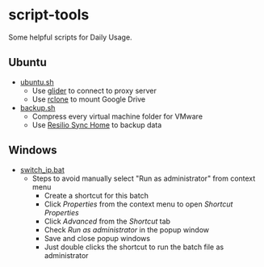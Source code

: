 # script-tools

Some helpful scripts for Daily Usage.

## Ubuntu

- [ubuntu.sh](ubuntu/ubuntu.sh)
  - Use [glider](https://github.com/nadoo/glider) to connect to proxy server
  - Use [rclone](https://github.com/ncw/rclone) to mount Google Drive
- [backup.sh](ubuntu/backup.sh)
  - Compress every virtual machine folder for VMware
  - Use [Resilio Sync Home](https://www.resilio.com/) to backup data

## Windows

- [switch_ip.bat](windows/switch_ip.bat)
  - Steps to avoid manually select "Run as administrator" from context menu
    - Create a shortcut for this batch
    - Click *Properties* from the context menu to open *Shortcut Properties*
    - Click *Advanced* from the *Shortcut* tab
    - Check *Run as administrator* in the popup window
    - Save and close popup windows
    - Just double clicks the shortcut to run the batch file as administrator